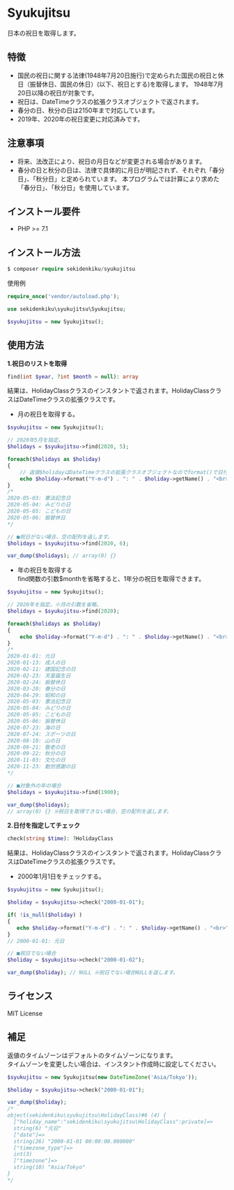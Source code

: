 # Syukujitsu
日本の祝日を取得します。

## 特徴
- 国民の祝日に関する法律(1948年7月20日施行)で定められた国民の祝日と休日（振替休日、国民の休日）(以下、祝日とする)を取得します。
1948年7月20日以降の祝日が対象です。<br>
- 祝日は、DateTimeクラスの拡張クラスオブジェクトで返されます。<br>
- 春分の日、秋分の日は2150年まで対応しています。
- 2019年、2020年の祝日変更に対応済みです。<br>

## 注意事項
- 将来、法改正により、祝日の月日などが変更される場合があります。
- 春分の日と秋分の日は、法律で具体的に月日が明記されず、それぞれ「春分日」、「秋分日」と定められています。
本プログラムでは計算により求めた「春分日」、「秋分日」を使用しています。

## インストール要件
- PHP >= 7.1

## インストール方法

```php
$ composer require sekidenkiku/syukujitsu
```
使用例
```php
require_once('vendor/autoload.php');

use sekidenkiku\syukujitsu\Syukujitsu;

$syukujitsu = new Syukujitsu();
```
## 使用方法

**1.祝日のリストを取得**
```php
find(int $year, ?int $month = null): array
```
結果は、HolidayClassクラスのインスタントで返されます。HolidayClassクラスはDateTimeクラスの拡張クラスです。<br>
+ 月の祝日を取得する。<br>
```php
$syukujitsu = new Syukujitsu();

// 2020年5月を指定。
$holidays = $syukujitsu->find(2020, 5);

foreach($holidays as $holiday)
{
    // 返値$holidayはDateTimeクラスの拡張クラスオブジェクトなのでformat()で日付の書式を変更できます。
    echo $holiday->format("Y-m-d") . ": " . $holiday->getName() . "<br>";
}
/*
2020-05-03: 憲法記念日
2020-05-04: みどりの日
2020-05-05: こどもの日
2020-05-06: 振替休日
*/

// ■祝日がない場合、空の配列を返します。
$holidays = $syukujitsu->find(2020, 6);

var_dump($holidays); // array(0) {}
```

+ 年の祝日を取得する<br>
find関数の引数$monthを省略すると、1年分の祝日を取得できます。
```php
$syukujitsu = new Syukujitsu();

// 2020年を指定。※月の引数を省略。
$holidays = $syukujitsu->find(2020);

foreach($holidays as $holiday)
{
    echo $holiday->format("Y-m-d") . ": " . $holiday->getName() . "<br>";
}
/*
2020-01-01: 元日
2020-01-13: 成人の日
2020-02-11: 建国記念の日
2020-02-23: 天皇誕生日
2020-02-24: 振替休日
2020-03-20: 春分の日
2020-04-29: 昭和の日
2020-05-03: 憲法記念日
2020-05-04: みどりの日
2020-05-05: こどもの日
2020-05-06: 振替休日
2020-07-23: 海の日
2020-07-24: スポーツの日
2020-08-10: 山の日
2020-09-21: 敬老の日
2020-09-22: 秋分の日
2020-11-03: 文化の日
2020-11-23: 勤労感謝の日
*/

// ■対象外の年の場合
$holidays = $syukujitsu->find(1900); 

var_dump($holidays);
// array(0) {} ※祝日を取得できない場合、空の配列を返します。
```

**2.日付を指定してチェック**
```php
check(string $time): ?HolidayClass
```
結果は、HolidayClassクラスのインスタントで返されます。HolidayClassクラスはDateTimeクラスの拡張クラスです。<br>
+ 2000年1月1日をチェックする。
```php
$syukujitsu = new Syukujitsu();

$holiday = $syukujitsu->check("2000-01-01");

if( !is_null($holiday) )
{
   echo $holiday->format("Y-m-d") . ": " . $holiday->getName() . "<br>";
}
// 2000-01-01: 元日

// ■祝日でない場合
$holiday = $syukujitsu->check("2000-01-02");

var_dump($holiday); // NULL ※祝日でない場合NULLを返します。
```

## ライセンス
MIT License

## 補足
返値のタイムゾーンはデフォルトのタイムゾーンになります。<br>
タイムゾーンを変更したい場合は、インスタント作成時に設定してください。

```php
$syukujitsu = new Syukujitsu(new DateTimeZone('Asia/Tokyo'));

$holiday = $syukujitsu->check("2000-01-01");

var_dump($holiday);
/*
object(sekidenkiku\syukujitsu\HolidayClass)#6 (4) {
  ["holiday_name":"sekidenkiku\syukujitsu\HolidayClass":private]=>
  string(6) "元日"
  ["date"]=>
  string(26) "2000-01-01 00:00:00.000000"
  ["timezone_type"]=>
  int(3)
  ["timezone"]=>
  string(10) "Asia/Tokyo"
}
*/
```




